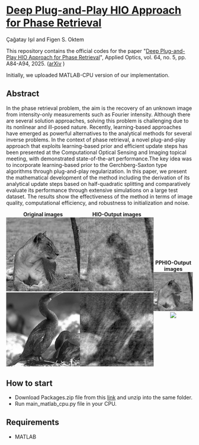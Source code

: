 # [Deep Plug-and-Play HIO Approach for Phase Retrieval](https://arxiv.org/abs/2411.18967)
Çağatay Işıl and Figen S. Oktem

This repository contains the official codes for the paper "[Deep Plug-and-Play HIO Approach for Phase Retrieval](https://opg.optica.org/view_article.cfm?pdfKey=5a170bac-ba65-4546-91073f8c45b177f4_567729)", Applied Optics, vol. 64, no. 5, pp. A84-A94, 2025. ([arXiv](https://arxiv.org/abs/2411.18967) )

Initially, we uploaded MATLAB-CPU version of our implementation.

## Abstract
In the phase retrieval problem, the aim is the recovery of an unknown image from intensity-only measurements such as Fourier intensity. Although there are several solution approaches, solving this problem is challenging due to its nonlinear and ill-posed nature. Recently, learning-based approaches have emerged as powerful alternatives to the analytical methods for several inverse problems. In the context of phase retrieval, a novel plug-and-play approach that exploits learning-based prior and efficient update steps has been presented at the Computational Optical Sensing and Imaging topical meeting, with demonstrated state-of-the-art performance.The key idea was to incorporate learning-based prior to the Gerchberg-Saxton type algorithms through plug-and-play regularization. In this paper, we present the mathematical development of the method including the derivation of its analytical update steps based on half-quadratic splitting and comparatively evaluate its performance through extensive simulations on a large test dataset. The results show the effectiveness of the method in terms of image quality, computational efficiency, and robustness to initialization and noise.

<div style="display: flex; justify-content: space-between; align-items: center;">
  <div style="text-align: center;">
    <strong>Original images</strong><br>
    <img src="output_images/1_original.png" width="300"/>
    <img src="output_images/5_original.png" width="300"/>
    <!-- Add more input images as needed -->
  </div>
  <div style="text-align: center;">
    <strong>HIO-Output images</strong><br>
    <img src="output_images/1_HIO_out.png" width="300"/>
    <img src="output_images/5_HIO_out.png" width="300"/>

  </div>
  <div style="text-align: center;">
    <strong>PPHIO-Output images</strong><br>
    <img src="output_images/1_PPHIO_out.png" width="300"/>
    <img src="output_images/5_PPPIO_out.png" width="300"/>

  </div>
</div>

## How to start
* Download Packages.zip file from this [link](https://drive.google.com/drive/folders/1f9eNcxyflmZJ7G47pdd6KyEzRdBxuTiU?usp=drive_link) and unzip into the same folder.
* Run main_matlab_cpu.py file in your CPU.

## Requirements
* MATLAB
